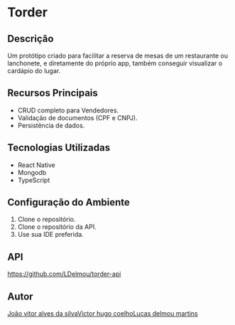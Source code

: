 # Torder

## Descrição

Um protótipo criado para facilitar a reserva de mesas de um restaurante ou lanchonete, e diretamente do próprio app, também conseguir visualizar o cardápio do lugar.

## Recursos Principais

- CRUD completo para Vendedores.
- Validação de documentos (CPF e CNPJ).
- Persistência de dados.

## Tecnologias Utilizadas

- React Native
- Mongodb
- TypeScript

## Configuração do Ambiente

1. Clone o repositório.
2. Clone o repositório da API.
3. Use sua IDE preferida.
   
## API

https://github.com/LDelmou/torder-api

## Autor

[João vitor alves da silva](https://github.com/SoulLx)[Victor hugo coelho](https://github.com/VictorHCoelho)[Lucas delmou martins](https://github.com/LDelmou)
